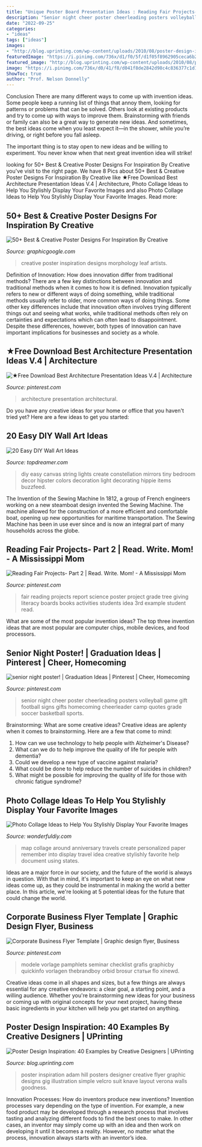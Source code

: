 ```yaml
---
title: "Unique Poster Board Presentation Ideas : Reading Fair Projects- Part 2"
description: "Senior night cheer poster cheerleading posters volleyball game gift football signs gifts homecoming cheerleader camp quotes grade soccer basketball sports"
date: "2022-09-25"
categories:
- "ideas"
tags: ["ideas"]
images:
- "http://blog.uprinting.com/wp-content/uploads/2010/08/poster-design-inspiration-27.jpg"
featuredImage: "https://i.pinimg.com/736x/d1/f0/5f/d1f05f8962905ceca6b234153bdba6c8.jpg"
featured_image: "http://blog.uprinting.com/wp-content/uploads/2010/08/poster-design-inspiration-27.jpg"
image: "https://i.pinimg.com/736x/d0/41/f8/d041f8de2842d98c4c836377c1d1ee08.jpg"
ShowToc: true
author: "Prof. Nelson Donnelly"
---
```



Conclusion
There are many different ways to come up with invention ideas. Some people keep a running list of things that annoy them, looking for patterns or problems that can be solved. Others look at existing products and try to come up with ways to improve them.
 Brainstorming with friends or family can also be a great way to generate new ideas. And sometimes, the best ideas come when you least expect it—in the shower, while you’re driving, or right before you fall asleep.

The important thing is to stay open to new ideas and be willing to experiment. You never know when that next great invention idea will strike!

	

		
looking for 50+ Best &amp; Creative Poster Designs For Inspiration By Creative you've visit to the right page. We have 8 Pics about 50+ Best &amp; Creative Poster Designs For Inspiration By Creative like ★Free Download Best Architecture Presentation Ideas V.4 | Architecture, Photo Collage Ideas to Help You Stylishly Display Your Favorite Images and also Photo Collage Ideas to Help You Stylishly Display Your Favorite Images. Read more:
		
    
## 50+ Best &amp; Creative Poster Designs For Inspiration By Creative

<img loading=lazy src="http://graphicgoogle.com/wp-content/uploads/2017/11/LEAF-MORPHOLOGY-Creative-Poster-Design-For-Inspiration.jpg" onerror="this.onerror=null;this.src='https://tse4.mm.bing.net/th?id=OIP.GAwk_Ay1VWTLA-FNyXNrQgHaJ_&amp;pid=15.1';" alt="50+ Best &amp; Creative Poster Designs For Inspiration By Creative">

_Source: graphicgoogle.com_

>creative poster inspiration designs morphology leaf artists. 

	

Definition of Innovation: How does innovation differ from traditional methods?
There are a few key distinctions between innovation and traditional methods when it comes to how it is defined. Innovation typically refers to new or different ways of doing something, while traditional methods usually refer to older, more common ways of doing things. Some other key differences include that innovation often involves trying different things out and seeing what works, while traditional methods often rely on certainties and expectations which can often lead to disappointment. Despite these differences, however, both types of innovation can have important implications for businesses and society as a whole.

    
## ★Free Download Best Architecture Presentation Ideas V.4 | Architecture

<img loading=lazy src="https://i.pinimg.com/736x/d1/f0/5f/d1f05f8962905ceca6b234153bdba6c8.jpg" onerror="this.onerror=null;this.src='https://tse3.mm.bing.net/th?id=OIP.FPG3bwVe4yHRKzpVoKJzDgHaKd&amp;pid=15.1';" alt="★Free Download Best Architecture Presentation Ideas V.4 | Architecture">

_Source: pinterest.com_

>architecture presentation architectural. 

	

Do you have any creative ideas for your home or office that you haven't tried yet? Here are a few ideas to get you started: 

    
## 20 Easy DIY Wall Art Ideas

<img loading=lazy src="http://www.topdreamer.com/wp-content/uploads/2013/07/enhanced-buzz-23631-1348238443-3.jpg" onerror="this.onerror=null;this.src='https://tse3.mm.bing.net/th?id=OIP.t_P2xT93kL5Cwh_fCRpObAHaLH&amp;pid=15.1';" alt="20 Easy DIY Wall Art Ideas">

_Source: topdreamer.com_

>diy easy canvas string lights create constellation mirrors tiny bedroom decor hipster colors decoration light decorating hippie items buzzfeed. 

	

The Invention of the Sewing Machine
In 1812, a group of French engineers working on a new steamboat design invented the Sewing Machine. The machine allowed for the construction of a more efficient and comfortable boat, opening up new opportunities for maritime transportation. The Sewing Machine has been in use ever since and is now an integral part of many households across the globe.

    
## Reading Fair Projects- Part 2 | Read. Write. Mom! - A Mississippi Mom

<img loading=lazy src="https://s-media-cache-ak0.pinimg.com/736x/30/c7/e7/30c7e7fbc78a867631f115cf322b5c85.jpg" onerror="this.onerror=null;this.src='https://tse1.mm.bing.net/th?id=OIP.ILSrtXQ0oEa4eiGK3cLN_QHaJ4&amp;pid=15.1';" alt="Reading Fair Projects- Part 2 | Read. Write. Mom! - A Mississippi Mom">

_Source: pinterest.com_

>fair reading projects report science poster project grade tree giving literacy boards books activities students idea 3rd example student read. 

	

What are some of the most popular invention ideas?
The top three invention ideas that are most popular are computer chips, mobile devices, and food processors.

    
## Senior Night Poster! | Graduation Ideas | Pinterest | Cheer, Homecoming

<img loading=lazy src="https://s-media-cache-ak0.pinimg.com/736x/61/2d/b3/612db3c1cdfbbdeb81bfedcea1b356e9.jpg" onerror="this.onerror=null;this.src='https://tse3.mm.bing.net/th?id=OIP.70UdIZI8lfC56u2uB_ctHQHaJ3&amp;pid=15.1';" alt="senior night poster! | Graduation Ideas | Pinterest | Cheer, Homecoming">

_Source: pinterest.com_

>senior night cheer poster cheerleading posters volleyball game gift football signs gifts homecoming cheerleader camp quotes grade soccer basketball sports. 

	

Brainstorming: What are some creative ideas?
Creative ideas are aplenty when it comes to brainstorming. Here are a few that come to mind: 
1. How can we use technology to help people with Alzheimer's Disease? 
2. What can we do to help improve the quality of life for people with dementia? 
3. Could we develop a new type of vaccine against malaria? 
4. What could be done to help reduce the number of suicides in children? 
5. What might be possible for improving the quality of life for those with chronic fatigue syndrome?

    
## Photo Collage Ideas To Help You Stylishly Display Your Favorite Images

<img loading=lazy src="https://cdn.wonderfuldiy.com/wp-content/uploads/2016/01/photo-map-collage-1024x768.jpg" onerror="this.onerror=null;this.src='https://tse1.mm.bing.net/th?id=OIP.MiYLMQPBrVhaD-Ckw0p8aQHaFj&amp;pid=15.1';" alt="Photo Collage Ideas to Help You Stylishly Display Your Favorite Images">

_Source: wonderfuldiy.com_

>map collage around anniversary travels create personalized paper remember into display travel idea creative stylishly favorite help document using states. 

	

Ideas are a major force in our society, and the future of the world is always in question. With that in mind, it's important to keep an eye on what new ideas come up, as they could be instrumental in making the world a better place. In this article, we're looking at 5 potential ideas for the future that could change the world.

    
## Corporate Business Flyer Template | Graphic Design Flyer, Business

<img loading=lazy src="https://i.pinimg.com/736x/d0/41/f8/d041f8de2842d98c4c836377c1d1ee08.jpg" onerror="this.onerror=null;this.src='https://tse1.mm.bing.net/th?id=OIP.zmt_gjYefuipdyplvipoMQHaKJ&amp;pid=15.1';" alt="Corporate Business Flyer Template | Graphic design flyer, Business">

_Source: pinterest.com_

>modele vorlage pamphlets seminar checklist grafis graphicby quickinfo vorlagen thebrandboy orbid brosur статьи flo xinewd. 

	

Creative ideas come in all shapes and sizes, but a few things are always essential for any creative endeavors: a clear goal, a starting point, and a willing audience. Whether you're brainstorming new ideas for your business or coming up with original concepts for your next project, having these basic ingredients in your kitchen will help you get started on anything.

    
## Poster Design Inspiration: 40 Examples By Creative Designers | UPrinting

<img loading=lazy src="http://blog.uprinting.com/wp-content/uploads/2010/08/poster-design-inspiration-27.jpg" onerror="this.onerror=null;this.src='https://tse4.mm.bing.net/th?id=OIP.bEj1of_uHuBWAKPXyiMjrAHaKe&amp;pid=15.1';" alt="Poster Design Inspiration: 40 Examples by Creative Designers | UPrinting">

_Source: blog.uprinting.com_

>poster inspiration adam hill posters designer creative flyer graphic designs gig illustration simple velcro suit knave layout verona walls goodness. 

	

Innovation Processes: How do inventors produce new inventions?
Invention processes vary depending on the type of invention. For example, a new food product may be developed through a research process that involves tasting and analyzing different foods to find the best ones to make. In other cases, an inventor may simply come up with an idea and then work on developing it until it becomes a reality. However, no matter what the process, innovation always starts with an inventor’s idea.

